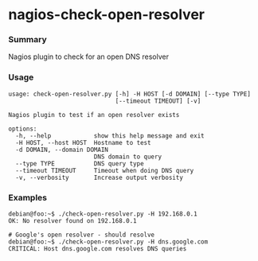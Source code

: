 # nagios-check-open-resolver

### Summary

Nagios plugin to check for an open DNS resolver


### Usage

```
usage: check-open-resolver.py [-h] -H HOST [-d DOMAIN] [--type TYPE]
                              [--timeout TIMEOUT] [-v]

Nagios plugin to test if an open resolver exists

options:
  -h, --help            show this help message and exit
  -H HOST, --host HOST  Hostname to test
  -d DOMAIN, --domain DOMAIN
                        DNS domain to query
  --type TYPE           DNS query type
  --timeout TIMEOUT     Timeout when doing DNS query
  -v, --verbosity       Increase output verbosity
```

### Examples

```
debian@foo:~$ ./check-open-resolver.py -H 192.168.0.1
OK: No resolver found on 192.168.0.1
```


```
# Google's open resolver - should resolve
debian@foo:~$ ./check-open-resolver.py -H dns.google.com
CRITICAL: Host dns.google.com resolves DNS queries
```
